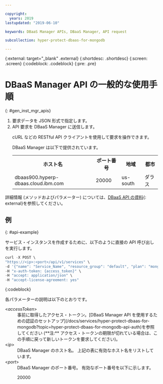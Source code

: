 ```yaml
---

copyright:
  years: 2019
lastupdated: "2019-06-10"

keywords: DBaaS Manager APIs, DBaaS Manager, API request

subcollection: hyper-protect-dbaas-for-mongodb

---
```


{:external: target="_blank" .external}
{:shortdesc: .shortdesc}
{:screen: .screen}
{:codeblock: .codeblock}
{:pre: .pre}


# DBaaS Manager API の一般的な使用手順
{: #gen_inst_mgr_apis}
<ol>
<li>要求データを JSON 形式で指定します。
</li>
<li>API 要求を DBaaS Manager に送信します。
<p>cURL などの RESTful API クライアントを使用して要求を操作できます。
</p>
<p>DBaaS Manager は以下で提供されています。
<table>
  <tr>
    <th> ホスト名 </th>
    <th> ポート番号 </th>
    <th> 地域 </th>
    <th> 都市 </th>
  </tr>
  <tr>
    <td> dbaas900.hyperp-dbaas.cloud.ibm.com </td>
    <td> 20000 </td>
    <td> us-south </td>
    <td> ダラス </td>
  </tr>
</table>
</p>	 
</li>
</ol>

詳細情報 (メソッドおよびパラメーター) については、[DBaaS API の資料](https://{DomainName}/apidocs/hyperp-dbaas){: external}を参照してください。


## 例
{: #api-example}

サービス・インスタンスを作成するために、以下のように直接の API 呼び出しを実行します。

```javascript
curl -X POST \
"https://<ip>:<port>/api/v1/services" \
-d '{"name": "Service_Name", "resource_group": "default", "plan": "mongodb-free", "admin_name": "admin", "password": "passw0rd_for_adm"}'
-H "x-auth-token: {access_token}" \
-H "accept: application/json" \
-H "accept-license-agreement: yes"
```
{:codeblock}

各パラメーターの説明は以下のとおりです。
<dl>
<dt> &lt;<em>accessToken</em>&gt; </dt>
<dd>事前に取得したアクセス・トークン。[DBaaS Manager API を使用するための認証のセットアップ](/docs/services/hyper-protect-dbaas-for-mongodb?topic=hyper-protect-dbaas-for-mongodb-api-auth)を参照してください (**注:** アクセス・トークンの期限が切れている場合は、この手順に戻って新しいトークンを要求してください)。 </dd>
<dt> &lt;<em>ip</em>&gt; </dt>
<dd>DBaaS Manager のホスト名。 上記の表に有効なホスト名をリストしています。
</dd>
<dt> &lt;<em>port</em>&gt; </dt>
<dd>DBaaS Manager のポート番号。 有効なポート番号を以下に示します。
<p>20000</p>
</dd>
</dl>
